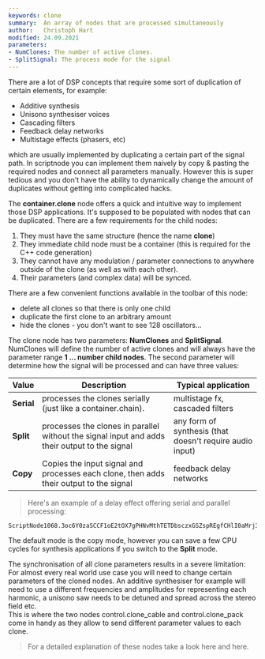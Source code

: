 ```yaml
---
keywords: clone
summary:  An array of nodes that are processed simultaneously
author:   Christoph Hart
modified: 24.09.2021
parameters: 
- NumClones: The number of active clones.
- SplitSignal: The process mode for the signal
---
```

  
There are a lot of DSP concepts that require some sort of duplication of certain elements, for example:

- Additive synthesis
- Unisono synthesiser voices
- Cascading filters
- Feedback delay networks
- Multistage effects (phasers, etc)

which are usually implemented by duplicating a certain part of the signal path. In scriptnode you can implement them naively by copy & pasting the required nodes and connect all parameters manually. However this is super tedious and you don't have the ability to dynamically change the amount of duplicates without getting into complicated hacks.

The **container.clone** node offers a quick and intuitive way to implement those DSP applications. It's supposed to be populated with nodes that can be duplicated. There are a few requirements for the child nodes:

1. They must have the same structure (hence the name **clone**)
2. They immediate child node must be a container (this is required for the C++ code generation)
3. They cannot have any modulation / parameter connections to anywhere outside of the clone (as well as with each other).
4. Their parameters (and complex data) will be synced.

There are a few convenient functions available in the toolbar of this node:

- delete all clones so that there is only one child
- duplicate the first clone to an arbitrary amount
- hide the clones - you don't want to see 128 oscillators...

The clone node has two parameters: **NumClones** and **SplitSignal**. NumClones will define the number of active clones and will always have the parameter range **1 ... number child nodes**. The second parameter will determine how the signal will be processed and can have three values:

| Value | Description | Typical application |
| -- | --- | --- |
| **Serial** | processes the clones serially (just like a container.chain). | multistage fx, cascaded filters |
| **Split** | processes the clones in parallel without the signal input and adds their output to the signal | any form of synthesis (that doesn't require audio input) |
| **Copy** | Copies the input signal and processes each clone, then adds their output to the signal | feedback delay networks |

> Here's an example of a delay effect offering serial and parallel processing:
```snippet
ScriptNode1068.3oc6Y0zaSCCF1oE2tOX7gPHNvMthTETDbsczxGSZspREgfCHlI0aMrj3JmD5JGP.23DWFm4LR7qfqbBPfPB9QLNvANf.6D2T67wVSWqXHsboJ1u194884wu90oMIcv.shWGo6RnCZgb6BzNITmX6hLrwzR5cY+BVoNP6rParaeBcy66foF3VHJxzDa1hRzAWcPOjiCtCPSKeSjEd2stIaMqQLIdTfFTCvdpQrrv1t.sbPP6tj9bysvtXpCaFyokmMrdXpqA1AvZP71.l4bfcT3JN2l2qNxDbajoGlOH+Ugad9l9tXAtoyA88mq.1C+Mt+DNxcG7SBTyGB0bJPcq0QcvTUndBenRIlkD8lDREckIjlKBRONromkDMH.KjEXYOQLt.rAG3BalCtJKThn.P69Ft5cuEhtA10eQjafGdpQrsw5tFDaG0WEwhUX9EDZ4YBBgBuohvfkBLIyWA97cwTlPIOlydCei4TMLrE927GAHdZf1JRa6TosKtWaiGqXW6Mw8CnQYK4QtgKb3zT3Yup1hK+sJ0wqi7LcisjK64RrPt9DdfFWnWVBpaRrw2WG8.Srpn4zghFYShqbTmh8kPWUQrH7lHpEw1PmYKqCOSDmTFILRlolC9vNXSz.UtZQXcdi2xvJJekWhuJFmu1oRb95BUiyWLNLU9ZQ91hZ7njCHJ2TMYNamJf+A5ne+le7wF24KioNZ2CbSG.dCjkEJVPCjF.UnVYg9IDpz0Iz9HZmxpZ8yDQqKrJA0dr4IKB9LnhmGRw5XiGgUkwK.uNF24AH8MinhycnJdrEIolMrHzomoga5myGzcbUwvAlIwPxme6WvP4ItTixyfRMFUUjlDTCNgUAmK.Yg0tk3sGGfA1uGnKmRD5e94pC6LM0cJ4Cij6QPMWZhI0KMSIUg9atfHfe5scAo9cmzNffd16pzEYPXHX5TydxEBGVURWCyNYOvqNbYmZ9Bau81+Y1sspX.kmcHWDV+Zqt7cmoRE4aEM5DpHPkR7bMr2nzvtiC0QC8.c5.oCaCmoObtu8qm79um8JsCKKUIZsDqUmdkDckTB.QWSdfJWlKSq5KqNVAp0NU8OIxatpgE63uXSShQIV6YupfLiI4B9CmpVq8h25c9mWMyrWAnC1NRdjiEpz86KN4IFTVntD1PJUd3P7Ft8Q8HmzeQxSNlblsK9+TlQwggW9fepwEFRPkOL233r6ZdQVtxGlb7+wjiE8yyU9.R1QoMeia5wI8lzAeWyCl2hFjwa2uDrM+JrsM1vdT9srdCHkSL8+foGd+vTteX5BviHK.CBk9guoOuO15uw6ajO7NfJewJUcEHpuImIZ5kq6OCdcKdttHC8d6SGT8ScuG+W.BGT5fxounTdnq8x284J6O+K1G2b7bQHrgwVyXu6ou6mece5cg+EWI6U+E.3YEUV
```

The default mode is the copy mode, however you can save a few CPU cycles for synthesis applications if you switch to the **Split** mode.

The synchronisation of all clone parameters results in a severe limitation: For almost every real world use case you will need to change certain parameters of the cloned nodes. An additive synthesiser for example will need to use a different frequencies and amplitudes for representing each harmonic, a unisono saw needs to be detuned and spread across the stereo field etc.  
This is where the two nodes control.clone_cable and control.clone_pack come in handy as they allow to send different parameter values to each clone.

> For a detailed explanation of these nodes take a look here and here.



